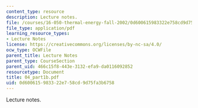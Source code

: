```yaml
---
content_type: resource
description: Lecture notes.
file: /courses/16-050-thermal-energy-fall-2002/0d600615983322e758cd9d75fa3b6758_04_part1b.pdf
file_type: application/pdf
learning_resource_types:
- Lecture Notes
license: https://creativecommons.org/licenses/by-nc-sa/4.0/
ocw_type: OCWFile
parent_title: Lecture Notes
parent_type: CourseSection
parent_uid: 466c15f8-443e-3132-efa9-da0116092852
resourcetype: Document
title: 04_part1b.pdf
uid: 0d600615-9833-22e7-58cd-9d75fa3b6758
---
```

Lecture notes.